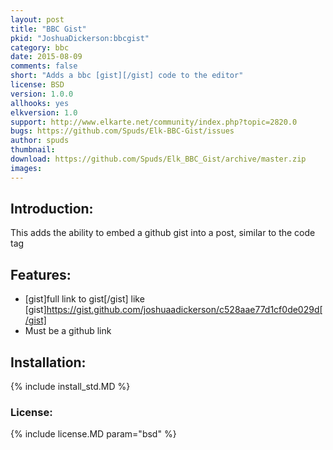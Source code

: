 ```yaml
---
layout: post
title: "BBC Gist"
pkid: "JoshuaDickerson:bbcgist"
category: bbc
date: 2015-08-09
comments: false
short: "Adds a bbc [gist][/gist] code to the editor"
license: BSD
version: 1.0.0
allhooks: yes
elkversion: 1.0
support: http://www.elkarte.net/community/index.php?topic=2820.0
bugs: https://github.com/Spuds/Elk-BBC-Gist/issues
author: spuds
thumbnail:
download: https://github.com/Spuds/Elk_BBC_Gist/archive/master.zip
images:
---
```


## Introduction:
This adds the ability to embed a github gist into a post, similar to the code tag

## Features:
- [gist]full link to gist[/gist] like [gist]https://gist.github.com/joshuaadickerson/c528aae77d1cf0de029d[/gist]
- Must be a github link

## Installation:
{% include install_std.MD %}

### License:
{% include license.MD param="bsd" %}